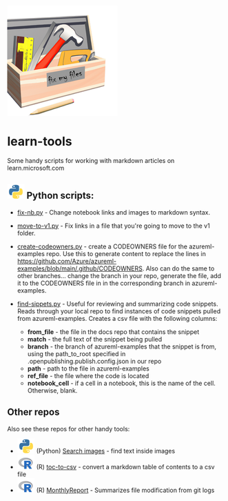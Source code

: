 ![tools](media/toolbox.png) 
# learn-tools

Some handy scripts for working with markdown articles on learn.microsoft.com


##  ![Python](media/python-logo.png) Python scripts:

* [fix-nb.py](fix-nb.py) - Change notebook links and images to markdown syntax. 
* [move-to-v1.py](move-to-v1.py) - Fix links in a file that you're going to move to the v1 folder.
* [create-codeowners.py](create-codeowners.py) - create a CODEOWNERS file for the azureml-examples repo.  Use this to generate content to replace the lines in https://github.com/Azure/azureml-examples/blob/main/.github/CODEOWNERS. Also can do the same to other branches... change the branch in your repo, generate the file, add it to the CODEOWNERS file in in the corresponding branch in azureml-examples.
* [find-sippets.py](find-snippets.py) - Useful for reviewing and summarizing code snippets. Reads through your local repo to find instances of code snippets pulled from azureml-examples. Creates a csv file with the following columns:

    * **from_file** - the file in the docs repo that contains the snippet
    * **match** - the full text of the snippet being pulled
    * **branch** - the branch of azureml-examples that the snippet is from, using the path_to_root specified in 
    .openpublishing.publish.config.json in our repo
    * **path** - path to the file in azureml-examples
    * **ref_file** - the file where the code is located
    * **notebook_cell** - if a cell in a notebook, this is the name of the cell.  Otherwise, blank.



## Other repos

Also see these repos for other handy tools:

* ![Python](media/python-logo.png) (Python) [Search images](https://github.com/sdgilley/search-images) - find text inside images 
* ![R](media/r-logo.png) (R) [toc-to-csv](https://github.com/sdgilley/toc-to-csv) - convert a markdown table of contents to a csv file 
*  ![R](media/r-logo.png) (R) [MonthlyReport](https://github.com/sdgilley/MonthlyReport) - Summarizes file modification from git logs 